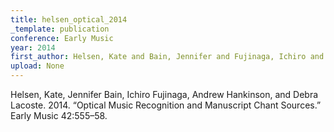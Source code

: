 ```yaml
---
title: helsen_optical_2014
_template: publication
conference: Early Music
year: 2014
first_author: Helsen, Kate and Bain, Jennifer and Fujinaga, Ichiro and Hankinson, Andrew and Lacoste, Debra
upload: None
---
```

Helsen, Kate, Jennifer Bain, Ichiro Fujinaga, Andrew Hankinson, and Debra Lacoste. 2014. “Optical Music Recognition and Manuscript Chant Sources.” Early Music 42:555–58.